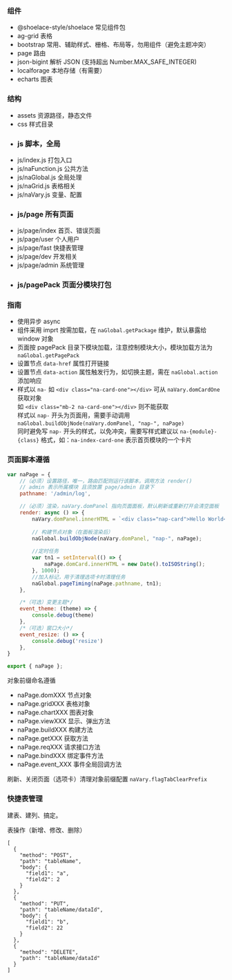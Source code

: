 ### 组件
- @shoelace-style/shoelace 常见组件包
- ag-grid 表格
- bootstrap 常用、辅助样式、栅格、布局等，勿用组件（避免主题冲突）
- page 路由
- json-bigint 解析 JSON (支持超出 Number.MAX_SAFE_INTEGER)
- localforage 本地存储（有需要）
- echarts 图表


### 结构
- assets 资源路径，静态文件
- css 样式目录
- ### js 脚本，全局
- js/index.js 打包入口
- js/naFunction.js 公共方法
- js/naGlobal.js 全局处理
- js/naGrid.js 表格相关
- js/naVary.js 变量、配置
- ### js/page 所有页面
- js/page/index 首页、错误页面
- js/page/user 个人用户
- js/page/fast 快捷表管理
- js/page/dev 开发相关
- js/page/admin 系统管理
- ### js/pagePack 页面分模块打包


### 指南
- 使用异步 async
- 组件采用 imprt 按需加载，在 `naGlobal.getPackage` 维护，默认暴露给 window 对象
- 页面按 pagePack 目录下模块加载，注意控制模块大小，模块加载方法为 `naGlobal.getPagePack`
- 设置节点 `data-href` 属性打开链接
- 设置节点 `data-action` 属性触发行为，如切换主题，需在 `naGlobal.action` 添加响应
- 样式以 `na-` 如 `<div class="na-card-one"></div>` 可从 `naVary.domCardOne` 获取对象  
如 `<div class="mb-2 na-card-one"></div>` 则不能获取  
样式以 `nap-` 开头为页面用，需要手动调用     `naGlobal.buildObjNode(naVary.domPanel, "nap-", naPage)`  
同时避免写 `nap-` 开头的样式，以免冲突，需要写样式建议以 `na-{module}-{class}` 格式，如：`na-index-card-one` 表示首页模块的一个卡片


### 页面脚本遵循
```js
var naPage = {
    //（必须）设置路径，唯一，路由匹配则运行该脚本，调用方法 render()
    // admin 表示所属模块 且须放置 page/admin 目录下
    pathname: '/admin/log',

    //（必须）渲染，naVary.domPanel 指向页面面板，默认刷新或重新打开会清空面板
    render: async () => {
        naVary.domPanel.innerHTML = `<div class="nap-card">Hello World</div>`;
        
        // 构建节点对象（在面板渲染后）
        naGlobal.buildObjNode(naVary.domPanel, "nap-", naPage);
        
        //定时任务
        var tn1 = setInterval(() => {
            naPage.domCard.innerHTML = new Date().toISOString();
        }, 1000);
        //加入标记，用于清理选项卡时清理任务
        naGlobal.pageTiming(naPage.pathname, tn1);
    },

    /*（可选）变更主题*/
    event_theme: (theme) => {
        console.debug(theme)
    },
    /*（可选）窗口大小*/
    event_resize: () => {
        console.debug('resize')
    },
}

export { naPage };
```

对象前缀命名遵循  
- naPage.domXXX 节点对象
- naPage.gridXXX 表格对象
- naPage.chartXXX 图表对象
- naPage.viewXXX 显示、弹出方法
- naPage.buildXXX 构建方法
- naPage.getXXX 获取方法
- naPage.reqXXX 请求接口方法
- naPage.bindXXX 绑定事件方法
- naPage.event_XXX 事件全局回调方法

刷新、关闭页面（选项卡）清理对象前缀配置 `naVary.flagTabClearPrefix`


### 快捷表管理
建表、建列、搞定。

表操作（新增、修改、删除）
```
[
  {
    "method": "POST",
    "path": "tableName",
    "body": {
      "field1": "a",
      "field2": 2
    }
  },
  {
    "method": "PUT",
    "path": "tableName/dataId",
    "body": {
      "field1": "b",
      "field2": 22
    }
  },
  {
    "method": "DELETE",
    "path": "tableName/dataId"
  }
]
```
